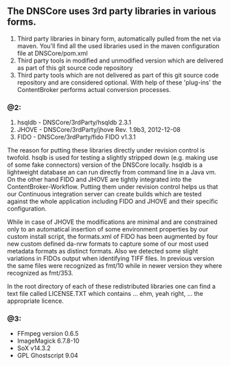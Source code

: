 ## The DNSCore uses 3rd party libraries in various forms.

1. Third party libraries in binary form, automatically pulled from the net via maven. You'll find all the used libraries used in 
the maven configuration file at DNSCore/pom.xml
2. Third party tools in modified and unmodified version which are delivered as part of this git source code repository
3. Third party tools which are not delivered as part of this git source code repository and are considered optional. With help of these 
'plug-ins' the ContentBroker performs actual conversion processes.

### @2:

1. hsqldb - DNSCore/3rdParty/hsqldb 2.3.1
2. JHOVE  - DNSCore/3rdParty/jhove  Rev. 1.9b3, 2012-12-08
3. FIDO   - DNSCore/3rdParty/fido   FIDO v1.3.1 

The reason for putting these libraries directly under revision control is twofold. hsqlb is used for testing a slightly stripped down 
(e.g. making use of some fake connectors) version of the DNSCore locally. hsqldb is a lightweight database an can run directly from 
command line in a Java vm. On the other hand FIDO and JHOVE are tightly integrated into the ContentBroker-Workflow. 
Putting them under revision control helps us that our Continuous integration server can create builds
which are tested against the whole application including FIDO and JHOVE and their specific configuration. 

While in case of JHOVE the modifications are minimal and are constrained only to an automatical insertion of some environment properties
by our custom install script, the formats.xml of FIDO has been augmented by four new custom defined da-nrw formats to capture some of
our most used metadata formats as distinct formats. Also we detected some slight variations in FIDOs output when identifying TIFF files.
In previous version the same files were recognized as fmt/10 while in newer version they where recognized as fmt/353.

In the root directory of each of these redistributed libraries one can find a text file called LICENSE.TXT which contains 
... ehm, yeah right, ... the appropriate licence.

### @3:

- FFmpeg version 0.6.5 
- ImageMagick 6.7.8-10
- SoX v14.3.2
- GPL Ghostscript 9.04
